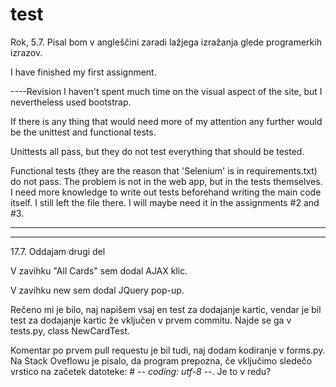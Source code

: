 # test
Rok, 5.7.
Pisal bom v angleščini zaradi lažjega izražanja glede programerkih izrazov.

I have finished my first assignment. 

----Revision
I haven't spent much time on the visual aspect of the site, but I nevertheless used bootstrap.

If there is any thing that would need more of my attention any further would be the unittest and functional tests. 

Unittests all pass, but they do not test everything that should be tested.

Functional tests (they are the reason that 'Selenium' is in requirements.txt) do not pass. The problem is not in the web app, but in the tests themselves.
 I need more knowledge to write out tests beforehand writing the main code itself. I still left the file there. I will maybe need it in the assignments #2 and #3.

-------
-------

17.7.
Oddajam drugi del

V zavihku "All Cards" sem dodal AJAX klic.

V zavihku new sem dodal JQuery pop-up.

Rečeno mi je bilo, naj napišem vsaj en test za dodajanje kartic, vendar je bil test za dodajanje kartic že vključen v prvem commitu.
Najde se ga v tests.py, class NewCardTest.

Komentar po prvem pull requestu je bil tudi, naj dodam kodiranje v forms.py. Na Stack Oveflowu je pisalo, da program prepozna,
če vključimo sledečo vrstico na začetek datoteke: # -*- coding: utf-8 -*-. Je to v redu?